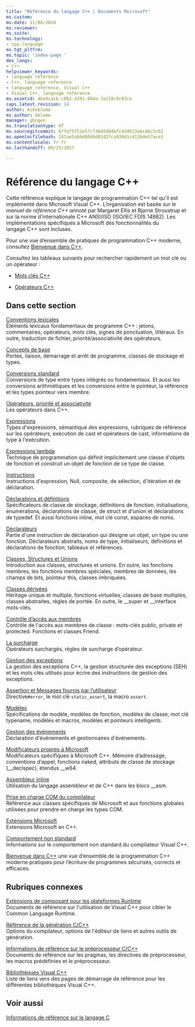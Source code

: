 ```yaml
---
title: "Référence du langage C++ | Documents Microsoft"
ms.custom: 
ms.date: 11/04/2016
ms.reviewer: 
ms.suite: 
ms.technology:
- cpp-language
ms.tgt_pltfrm: 
ms.topic: 'index-page '
dev_langs:
- C++
helpviewer_keywords:
- language reference
- C++, language reference
- language reference, Visual C++
- Visual C++, language reference
ms.assetid: 4be9cacb-c862-4391-894a-3a118c9c93ce
caps.latest.revision: 14
author: mikeblome
ms.author: mblome
manager: ghogen
ms.translationtype: HT
ms.sourcegitcommit: 6ffef5f51e57cf36d5984bfc43d023abc8bc5c62
ms.openlocfilehash: 241ae5abb680d6d8142fca93661c413bde57ace1
ms.contentlocale: fr-fr
ms.lasthandoff: 09/25/2017

---
```

# <a name="c-language-reference"></a>Référence du langage C++
Cette référence explique le langage de programmation C++ tel qu'il est implémenté dans Microsoft Visual C++. L’organisation est basée sur *le manuel de référence C++ annoté* par Margaret Ellis et Bjarne Stroustrup et sur la norme d’internationale C++ ANSI/ISO (ISO/IEC FDIS 14882). Les implémentations spécifiques à Microsoft des fonctionnalités du langage C++ sont incluses.  

Pour une vue d’ensemble de pratiques de programmation C++ moderne, consultez [Bienvenue dans C++](welcome-back-to-cpp-modern-cpp.md).
  
 Consultez les tableaux suivants pour rechercher rapidement un mot clé ou un opérateur :  
  
-   [Mots clés C++](../cpp/keywords-cpp.md)  
  
-   [Opérateurs C++](../cpp/cpp-built-in-operators-precedence-and-associativity.md)  
  
## <a name="in-this-section"></a>Dans cette section  

 [Conventions lexicales](../cpp/lexical-conventions.md)  
 Éléments lexicaux fondamentaux de programme C++ : jetons, commentaires, opérateurs, mots clés, signes de ponctuation, littéraux. En outre, traduction de fichier, priorité/associativité des opérateurs.  
  
 [Concepts de base](../cpp/basic-concepts-cpp.md)  
 Portée, liaison, démarrage et arrêt de programme, classes de stockage et types.  
  
 [Conversions standard](../cpp/standard-conversions.md)  
 Conversions de type entre types intégrés ou fondamentaux. Et aussi les conversions arithmétiques et les conversions entre le pointeur, la référence et les types pointeur vers membre.  
  
 [Opérateurs, priorité et associativité](../cpp/cpp-built-in-operators-precedence-and-associativity.md)  
 Les opérateurs dans C++.  
  
 [Expressions](../cpp/expressions-cpp.md)  
 Types d'expressions, sémantique des expressions, rubriques de référence sur les opérateurs, exécution de cast et opérateurs de cast, informations de type à l'exécution.  
  
 [Expressions lambda](../cpp/lambda-expressions-in-cpp.md)  
 Technique de programmation qui définit implicitement une classe d'objets de fonction et construit un objet de fonction de ce type de classe.  
  
 [Instructions](../cpp/statements-cpp.md)  
 Instructions d'expression, Null, composite, de sélection, d'itération et de déclaration.  
  
 [Déclarations et définitions](declarations-and-definitions-cpp.md)  
 Spécificateurs de classe de stockage, définitions de fonction, initialisations, énumérations, déclarations de classe, de struct et d'union et déclarations de typedef. Et aussi fonctions inline, mot clé const, espaces de noms.  
  
 [Déclarateurs](http://msdn.microsoft.com/en-us/8a7b9b51-92bd-4ac0-b3fe-0c4abe771838)  
 Partie d'une instruction de déclaration qui désigne un objet, un type ou une fonction. Déclarateurs abstraits, noms de type, initialiseurs, définitions et déclarations de fonction, tableaux et références.  
  
 [Classes, Structures et Unions](../cpp/classes-and-structs-cpp.md)  
 Introduction aux classes, structures et unions. En outre, les fonctions membres, les fonctions membres spéciales, membres de données, les champs de bits, pointeur this, classes imbriquées.  
  
 [Classes dérivées](../cpp/inheritance-cpp.md)  
 Héritage unique et multiple, fonctions virtuelles, classes de base multiples, classes abstraites, règles de portée. En outre, le __super et \__interface mots-clés.  
  
 [Contrôle d’accès aux membres](../cpp/member-access-control-cpp.md)  
 Contrôle de l'accès aux membres de classe : mots-clés public, private et protected. Fonctions et classes Friend.  
  
 [La surcharge](operator-overloading.md)  
 Opérateurs surchargés, règles de surcharge d’opérateur.  
  
 [Gestion des exceptions](../cpp/exception-handling-in-visual-cpp.md)  
 La gestion des exceptions C++, la gestion structurée des exceptions (SEH) et les mots clés utilisés pour écrire des instructions de gestion des exceptions.  
  
 [Assertion et Messages fournis par l’utilisateur](../cpp/assertion-and-user-supplied-messages-cpp.md)  
 Directive`#error`, le mot clé `static_assert`, la macro `assert`.  
  
 [Modèles](../cpp/templates-cpp.md)  
 Spécifications de modèle, modèles de fonction, modèles de classe, mot clé typename, modèles et macros, modèles et pointeurs intelligents.  
  
 [Gestion des événements](../cpp/event-handling.md)  
 Déclaration d'événements et gestionnaires d'événements.  
  
 [Modificateurs propres à Microsoft](../cpp/microsoft-specific-modifiers.md)  
 Modificateurs spécifiques à Microsoft C++. Mémoire d’adressage, conventions d’appel, fonctions naked, attributs de classe de stockage (__declspec), étendus \__w64.  
  
 [Assembleur inline](../assembler/inline/inline-assembler.md)  
 Utilisation du langage assembleur et de C++ dans les blocs __asm.  
  
 [Prise en charge COM du compilateur](../cpp/compiler-com-support.md)  
 Référence aux classes spécifiques de Microsoft et aux fonctions globales utilisées pour prendre en charge les types COM.  
  
 [Extensions Microsoft](../cpp/microsoft-extensions.md)  
 Extensions Microsoft en C++.  
  
 [Comportement non standard](../cpp/nonstandard-behavior.md)  
 Informations sur le comportement non standard du compilateur Visual C++.  

 [Bienvenue dans C++](welcome-back-to-cpp-modern-cpp.md) une vue d’ensemble de la programmation C++ moderne pratiques pour l’écriture de programmes sécurisés, corrects et efficaces.
  
## <a name="related-sections"></a>Rubriques connexes  
 [Extensions de composant pour les plateformes Runtime](../windows/component-extensions-for-runtime-platforms.md)  
 Documents de référence sur l'utilisation de Visual C++ pour cibler le Common Language Runtime.  
  
 [Référence de la génération C/C++](../build/reference/c-cpp-building-reference.md)  
 Options du compilateur, options de l'éditeur de liens et autres outils de génération.  
  
 [Informations de référence sur le préprocesseur C/C++](../preprocessor/c-cpp-preprocessor-reference.md)  
 Documents de référence sur les pragmas, les directives de préprocesseur, les macros prédéfinies et le préprocesseur.  
  
 [Bibliothèques Visual C++](../standard-library/cpp-standard-library-reference.md)  
 Liste de liens vers des pages de démarrage de référence pour les différentes bibliothèques Visual C++.  
  
## <a name="see-also"></a>Voir aussi  
 [Informations de référence sur le langage C](../c-language/c-language-reference.md)
